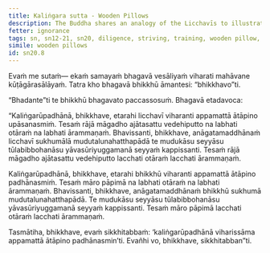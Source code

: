 ```yaml
---
title: Kaliṅgara sutta - Wooden Pillows
description: The Buddha shares an analogy of the Licchavīs to illustrate the importance of diligence and continuous effort in the practice.
fetter: ignorance
tags: sn, sn12-21, sn20, diligence, striving, training, wooden pillow, continuous effort
simile: wooden pillows
id: sn20.8
---
```


Evaṁ me sutaṁ— ekaṁ samayaṁ bhagavā vesāliyaṁ viharati mahāvane kūṭāgārasālāyaṁ. Tatra kho bhagavā bhikkhū āmantesi: “bhikkhavo”ti.

“Bhadante”ti te bhikkhū bhagavato paccassosuṁ. Bhagavā etadavoca:

“Kaliṅgarūpadhānā, bhikkhave, etarahi licchavī viharanti appamattā ātāpino upāsanasmiṁ. Tesaṁ rājā māgadho ajātasattu vedehiputto na labhati otāraṁ na labhati ārammaṇaṁ. Bhavissanti, bhikkhave, anāgatamaddhānaṁ licchavī sukhumālā mudutalunahatthapādā te mudukāsu seyyāsu tūlabibbohanāsu yāvasūriyuggamanā seyyaṁ kappissanti. Tesaṁ rājā māgadho ajātasattu vedehiputto lacchati otāraṁ lacchati ārammaṇaṁ.

Kaliṅgarūpadhānā, bhikkhave, etarahi bhikkhū viharanti appamattā ātāpino padhānasmiṁ. Tesaṁ māro pāpimā na labhati otāraṁ na labhati ārammaṇaṁ. Bhavissanti, bhikkhave, anāgatamaddhānaṁ bhikkhū sukhumā mudutalunahatthapādā. Te mudukāsu seyyāsu tūlabibbohanāsu yāvasūriyuggamanā seyyaṁ kappissanti. Tesaṁ māro pāpimā lacchati otāraṁ lacchati ārammaṇaṁ.

Tasmātiha, bhikkhave, evaṁ sikkhitabbaṁ: ‘kaliṅgarūpadhānā viharissāma appamattā ātāpino padhānasmin’ti. Evañhi vo, bhikkhave, sikkhitabban”ti.